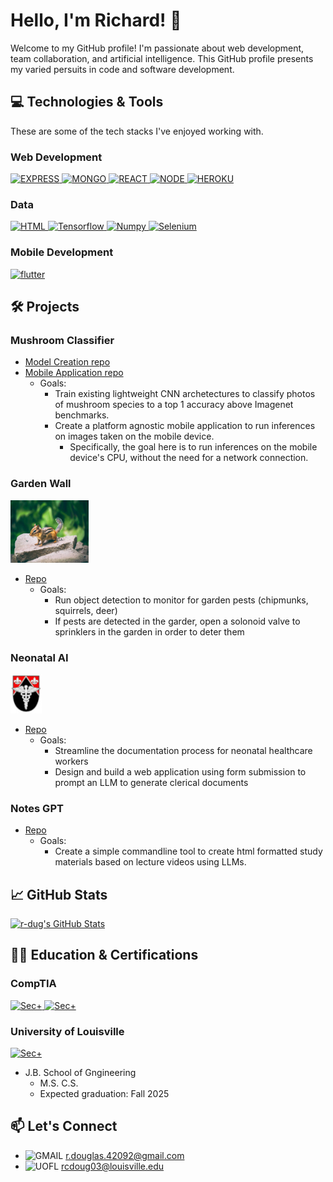 # Hello, I'm Richard! 👋

Welcome to my GitHub profile! I'm passionate about web development, team collaboration, and artificial intelligence. This GitHub profile presents my varied persuits in code and software development.

## 💻 Technologies & Tools

These are some of the tech stacks I've enjoyed working with.

### Web Development

<a href="https://expressjs.com/">
  <img src="https://miro.medium.com/v2/resize:fit:1400/1*XP-mZOrIqX7OsFInN2ngRQ.png" alt="EXPRESS" height="75">
</a>

<a href="https://www.mongodb.com/">
  <img src="https://www.opc-router.de/wp-content/uploads/2021/03/mongodb_thumbnail.png" alt="MONGO" height="75">
</a>

<a href="https://react.dev/">
  <img src="https://avatars.githubusercontent.com/u/6412038?s=200&v=4" alt="REACT"  height="75">
</a>

<a href="https://nodejs.org/about">
  <img src="https://chris-noring.gallerycdn.vsassets.io/extensions/chris-noring/node-snippets/1.3.3/1636325666317/Microsoft.VisualStudio.Services.Icons.Default" alt="NODE" height="75">
</a>

<a href="https://devcenter.heroku.com/categories/reference">
  <img src="https://upload.wikimedia.org/wikipedia/commons/thumb/e/ec/Heroku_logo.svg/2560px-Heroku_logo.svg.png" alt="HEROKU" height="75">
</a>


### Data

<a href="https://www.python.org/">
  <img src="https://www.moosoft.com/wp-content/uploads/2021/07/Python.png" alt="HTML" height="75">
</a>

<a href="https://www.tensorflow.org/">
  <img src="https://miro.medium.com/v2/resize:fit:256/1*cKG1LJvVTaWqSkYSyVqtsQ.png" alt="Tensorflow" height="75">
</a>

<a href="https://numpy.org/">
  <img src="https://upload.wikimedia.org/wikipedia/commons/3/31/NumPy_logo_2020.svg" alt="Numpy" height="75">
</a>

<a href="https://www.selenium.dev/documentation/">
  <img src="https://upload.wikimedia.org/wikipedia/commons/thumb/9/9f/Selenium_logo.svg/512px-Selenium_logo.svg.png" alt="Selenium" height="75">
</a>

### Mobile Development

<a href="https://flutter.dev/">
  <img src="https://juststickers.in/wp-content/uploads/2019/01/flutter.png" alt="flutter" height="75">
</a>


## 🛠️ Projects

### Mushroom Classifier
- [Model Creation repo](https://github.com/r-dug/Mushroom_Classifier)
- [Mobile Application repo](https://github.com/r-dug/flutter_image_classifier)
  - Goals:
    - Train existing lightweight CNN archetectures to classify photos of mushroom species to a top 1 accuracy above Imagenet benchmarks. 
    - Create a platform agnostic mobile application to run inferences on images taken on the mobile device.
      - Specifically, the goal here is to run inferences on the mobile device's CPU, without the need for a network connection.

### Garden Wall
<img src="https://github.com/r-dug/garden_wall/blob/master/chipmunks/images.jpeg" alt="chipmunk" width="125" height="100"/>

- [Repo](https://github.com/r-dug/garden_wall)
  - Goals:
    - Run object detection to monitor for garden pests (chipmunks, squirrels, deer)
    - If pests are detected in the garder, open a solonoid valve to sprinklers in the garden in order to deter them

### Neonatal AI

![logo](https://github.com/Neonatal-AI/.github/blob/main/uofl_med_emblem.jpg)
- [Repo](https://github.com/Neonatal-AI)
  - Goals:
    - Streamline the documentation process for neonatal healthcare workers 
    - Design and build a web application using form submission to prompt an LLM to generate clerical documents

### Notes GPT

- [Repo](https://github.com/Neonatal-AI)
  - Goals:
    -  Create a simple commandline tool to create html formatted study materials based on lecture videos using LLMs.


## 📈 GitHub Stats

[![r-dug's GitHub Stats](https://github-readme-stats.vercel.app/api?username=r-dug&show_icons=true&theme=dark)](https://github.com/anuraghazra/github-readme-stats)

## 🧑‍🎓 Education & Certifications
### CompTIA
<a href="https://www.comptia.org/certifications/network">
  <img src="https://comptiacdn.azureedge.net/webcontent/images/default-source/siteicons/logonetworkplus.svg?sfvrsn=c1041be7_2" alt="Sec+" width="100" height="100">
</a>
<a href="https://www.comptia.org/certifications/security">
  <img src="https://comptiacdn.azureedge.net/webcontent/images/default-source/siteicons/logosecurityplus.svg?sfvrsn=c1041be7_2" alt="Sec+" width="100" height="100">
</a>


### University of Louisville
<a href="https://engineering.louisville.edu/">
  <img src="https://visionrussell.org/wp-content/uploads/2016/12/speed-school.png" alt="Sec+" width="250" height="100">
</a>

- J.B. School of Gngineering
    - M.S. C.S. 
    - Expected graduation: Fall 2025

    
## 📫 Let's Connect

- <img src="https://cdn.freebiesupply.com/logos/large/2x/gmail-logo-svg-vector.svg" alt="GMAIL" width="100" height="50"> r.douglas.42092@gmail.com
- <img src="https://seeklogo.com/images/U/university-of-louisville-cardinals-logo-0259BD7CF5-seeklogo.com.png" alt="UOFL" width="50" height="50"> rcdoug03@louisville.edu
